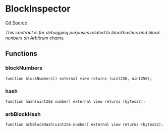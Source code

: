 # BlockInspector
[Git Source](https://github.com//mrk-hub/degen-casino/blob/1f53709a56cb0320c31a34f54d2a779bd568f84b/src/BlockInspector.sol)

*This contract is for debugging purposes related to blockhashes and block nunbers on Arbitrum chains.*


## Functions
### blockNumbers


```solidity
function blockNumbers() external view returns (uint256, uint256);
```

### hash


```solidity
function hash(uint256 number) external view returns (bytes32);
```

### arbBlockHash


```solidity
function arbBlockHash(uint256 number) external view returns (bytes32);
```

